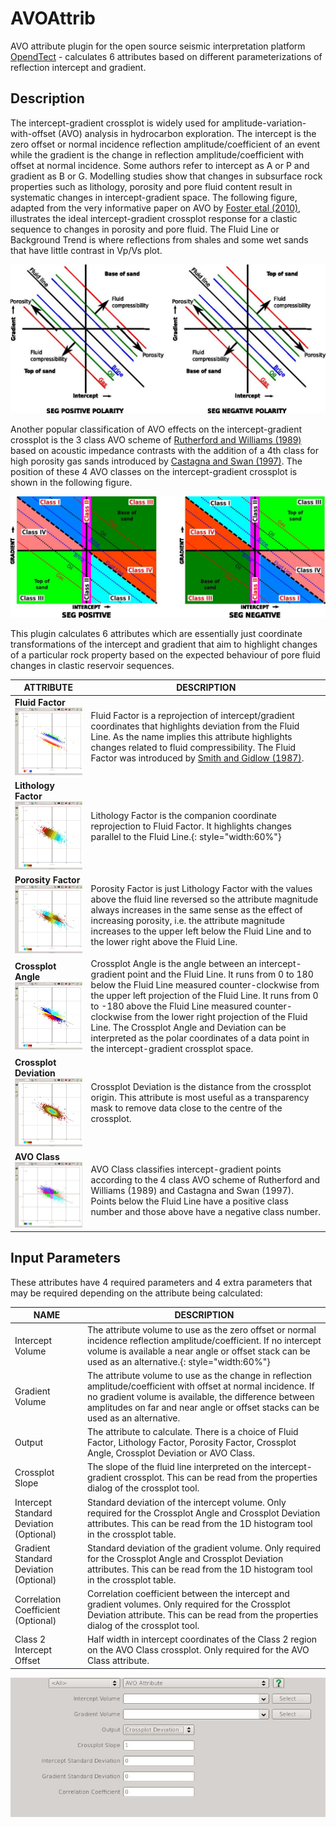 # AVOAttrib

AVO attribute plugin for the open source seismic interpretation platform <a href="http://www.opendtect.org/" target="_blank">OpendTect</a> - calculates 6 attributes based on different parameterizations of reflection intercept and gradient.

## Description

The intercept-gradient crossplot is widely used for amplitude-variation-with-offset (AVO) analysis in hydrocarbon exploration.  The intercept is the zero offset or normal incidence reflection amplitude/coefficient of an event while the gradient is the change in reflection amplitude/coefficient with offset at normal incidence. Some authors refer to intercept as A or P and gradient as B or G. Modelling studies show that changes in subsurface rock properties such as lithology, porosity and pore fluid content result in systematic changes in intercept-gradient space. The following figure, adapted from the very informative paper on AVO by [Foster etal (2010)](http://library.seg.org/doi/abs/10.1190/1.3467825 "Interpretation of AVO anomalies. Douglas J. Foster, Robert G. Keys, and F. David Lane. GEOPHYSICS 2010 75:5, 75A3-75A13"), illustrates the ideal intercept-gradient crossplot response for a clastic sequence to changes in porosity and pore fluid. The Fluid Line or Background Trend is where reflections from shales and some wet sands that have little contrast in Vp/Vs plot.

![Ideal AVO for clastics](./images/AVOAttrib_ideal_crossplot.jpg "Ideal AVO crossplot for a clastic sequence")

Another popular classification of AVO effects on the intercept-gradient crossplot is the 3 class AVO scheme of [Rutherford and Williams (1989)](http://library.seg.org/doi/abs/10.1190/1.1442696 "Amplitude‐versus‐offset variations in gas sands. Steven R. Rutherford and Robert H. Williams GEOPHYSICS 1989 54:6, 680-688") based on acoustic impedance contrasts with the addition of a 4th class for high porosity gas sands introduced by [Castagna and Swan (1997)](http://library.seg.org/doi/abs/10.1190/1.1437626 "Principles of AVO crossplotting. John P. Castagna and Herbert W. Swan. The Leading Edge 1997 16:4, 337-344"). The position of these 4 AVO classes on the intercept-gradient crossplot is shown in the following figure.

![AVO classes](./images/AVOAttrib_classes.jpg "AVO classes")

This plugin calculates 6 attributes which are essentially just coordinate transformations of the intercept and gradient that aim to highlight changes of a particular rock property based on the expected behaviour of pore fluid changes in clastic reservoir sequences.

 ATTRIBUTE                                                                                                                       | DESCRIPTION
---------------------------------------------------------------------------------------------------------------------------------|--------------
 **Fluid Factor** <br> ![Fluid Factor](./images/AVOAttrib_fluidfactor_crossplot.jpg "Fluid Factor Crossplot")                    | Fluid Factor is a reprojection of intercept/gradient coordinates that highlights deviation from the Fluid Line. As the name implies this attribute highlights changes related to fluid compressibility. The Fluid Factor was introduced by [Smith and Gidlow (1987)](http://gp.eage.org/publication/publicationdetails/?publication=32676 "Weighted stacking for rock property estimation and detection of gas. G. C. Smith and P. M. Gidlow. Geophysical Prospecting 1987, Vol. 35, No. 9, pp. 993 - 1014").
 **Lithology Factor** <br>  ![Lithology Factor](./images/AVOAttrib_lithfactor_crossplot.jpg "Lithology Factor Crossplot")        | Lithology Factor is the companion coordinate reprojection to Fluid Factor. It highlights changes parallel to the Fluid Line.{: style="width:60%"}
 **Porosity Factor** <br>  ![Porosity Factor](./images/AVOAttrib_porofactor_crossplot.jpg "Porosity Factor Crossplot")           | Porosity Factor is just Lithology Factor with the values above the fluid line reversed so the attribute magnitude always increases in the same sense as the effect of increasing porosity, i.e. the attribute magnitude increases to the upper left below the Fluid Line and to the lower right above the Fluid Line.
 **Crossplot Angle** <br> ![Crossplot Angle](./images/AVOAttrib_angle_crossplot.jpg "Crossplot Angle Crossplot")                 | Crossplot Angle is the angle between an intercept-gradient point and the Fluid Line. It runs from 0 to 180 below the Fluid Line measured counter-clockwise from the upper left projection of the Fluid Line. It runs from 0 to -180 above the Fluid Line measured counter-clockwise from the lower right projection of the Fluid Line. The Crossplot Angle and Deviation can be interpreted as the polar coordinates of a data point in the intercept-gradient crossplot space.
 **Crossplot Deviation** <br> ![Crossplot Deviation](./images/AVOAttrib_deviation_crossplot.jpg "Crossplot Deviation Crossplot") | Crossplot Deviation is the distance from the crossplot origin. This attribute is most useful as a transparency mask to remove data close to the centre of the crossplot.
 **AVO Class** <br> ![Crossplot Class](./images/AVOAttrib_class_crossplot.jpg "AVO Class Crossplot")                             | AVO Class classifies intercept-gradient points according to the 4 class AVO scheme of Rutherford and Williams (1989) and Castagna and Swan (1997). Points below the Fluid Line have a positive class number and those above have a negative class number.


## Input Parameters

These attributes have 4 required parameters and 4 extra parameters that may be required depending on the attribute being calculated:

| NAME             | DESCRIPTION |
|------------------|-------------|
| Intercept Volume | The attribute volume to use as the zero offset or normal incidence reflection amplitude/coefficient. If no intercept volume is available a near angle or offset stack can be used as an alternative.{: style="width:60%"} |
| Gradient Volume | The attribute volume to use as the change in reflection amplitude/coefficient with offset at normal incidence. If no gradient volume is available, the difference between amplitudes on far and near angle or offset stacks can be used as an alternative. |
| Output | The attribute to calculate. There is a choice of Fluid Factor, Lithology Factor, Porosity Factor, Crossplot Angle, Crossplot Deviation or AVO Class. |
| Crossplot Slope | The slope of the fluid line interpreted on the intercept-gradient crossplot. This can be read from the properties dialog of the crossplot tool. |
| Intercept Standard Deviation (Optional) | Standard deviation of the intercept volume. Only required for the Crossplot Angle and Crossplot Deviation attributes. This can be read from the 1D histogram tool in the crossplot table. |
| Gradient Standard Deviation (Optional) | Standard deviation of the gradient volume. Only required for the Crossplot Angle and Crossplot Deviation attributes. This can be read from the 1D histogram tool in the crossplot table. |
| Correlation Coefficient (Optional) | Correlation coefficient between the intercept and gradient volumes. Only required for the Crossplot Deviation attribute. This can be read from the properties dialog of the crossplot tool. |
| Class 2 Intercept Offset | Half width in intercept coordinates of the Class 2 region on the AVO Class crossplot. Only required for the AVO Class attribute. |
    
![Input Parameters](./images/AVOAttrib_input_parameters.jpg "AVO Attributes input parameters")



